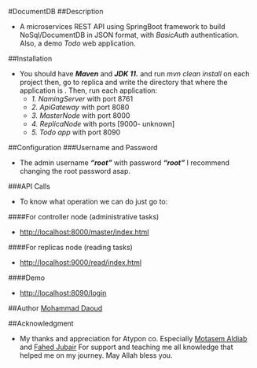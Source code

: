 

#DocumentDB
##Description
- A microservices REST API using SpringBoot framework to build
  NoSql/DocumentDB in JSON format, with *BasicAuth* authentication.
  Also, a demo *Todo* web application.

##Installation
  - You should have ***Maven*** and ***JDK 11.***
  and run *mvn clean install* on each project 
  then, go to replica and write the directory that where the application is .
  Then, run each application:
    - *1. NamingServer* with port 8761
    - *2. ApiGateway* with port 8080
    - *3. MasterNode* with port 8000
    - *4. ReplicaNode* with ports [9000- unknown]
    - *5. Todo app* with port 8090

##Configuration
###Username and Password
- The admin username ***“root”*** with password ***“root”***
  I recommend changing the root password asap.

###API Calls
- To know what operation we can do just go to:

####For controller node (administrative tasks)
- <http://localhost:8000/master/index.html>

####For replicas node (reading tasks)
- <http://localhost:9000/read/index.html>

####Demo
- <http://localhost:8090/login>

##Author
[Mohammad Daoud](https://www.linkedin.com/in/mohammad-daoudx/)

##Acknowledgment
- My thanks and appreciation for Atypon co. Especially [Motasem Aldiab](https://www.linkedin.com/in/maldiab) and 
  [Fahed Jubair](https://www.linkedin.com/in/fahed-jubair-52b84882/)
For support and teaching me all knowledge that helped me on my journey. May Allah
bless you.
